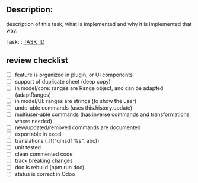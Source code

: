## Description:

description of this task, what is implemented and why it is implemented that way.

Task: : [TASK_ID](https://www.odoo.com/web#id=TASK_ID&action=333&active_id=2328&model=project.task&view_type=form&cids=1&menu_id=4720)

## review checklist

- [ ] feature is organized in plugin, or UI components
- [ ] support of duplicate sheet (deep copy)
- [ ] in model/core: ranges are Range object, and can be adapted (adaptRanges)
- [ ] in model/UI: ranges are strings (to show the user)
- [ ] undo-able commands (uses this.history.update)
- [ ] multiuser-able commands (has inverse commands and transformations where needed)
- [ ] new/updated/removed commands are documented
- [ ] exportable in excel
- [ ] translations (\_lt("qmsdf %s", abc))
- [ ] unit tested
- [ ] clean commented code
- [ ] track breaking changes
- [ ] doc is rebuild (npm run doc)
- [ ] status is correct in Odoo